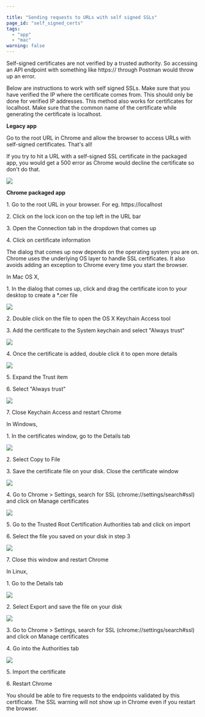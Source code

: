 ```yaml
---

title: "Sending requests to URLs with self signed SSLs"
page_id: "self_signed_certs"
tags: 
  - "app"
  - "mac"
warning: false
---
```


Self-signed certificates are not verified by a trusted authority. So accessing an API endpoint with something like https:// through Postman would throw up an error.

Below are instructions to work with self signed SSLs. Make sure that you have verified the IP where the certificate comes from. This should only be done for verified IP addresses. This method also works for certificates for localhost. Make sure that the common name of the certificate while generating the certificate is localhost.

**Legacy app**

Go to the root URL in Chrome and allow the browser to access URLs with self-signed certificates. That's all!

If you try to hit a URL with a self-signed SSL certificate in the packaged app, you would get a 500 error as Chrome would decline the certificate so don't do that.

[![](https://www.getpostman.com/img/v1/docs/self_signed_certs/self_signed_certs_1.png)
][0]

**Chrome packaged app**

1\. Go to the root URL in your browser. For eg. https://localhost

2\. Click on the lock icon on the top left in the URL bar

3\. Open the Connection tab in the dropdown that comes up

4\. Click on certificate information

The dialog that comes up now depends on the operating system you are on. Chrome uses the underlying OS layer to handle SSL certificates. It also avoids adding an exception to Chrome every time you start the browser. 

In Mac OS X,

1\. In the dialog that comes up, click and drag the certificate icon to your desktop to create a \*.cer file

[![](https://www.getpostman.com/img/v1/docs/self_signed_certs/self_signed_certs_2.png)
][1]

2\. Double click on the file to open the OS X Keychain Access tool

3\. Add the certificate to the System keychain and select "Always trust"

[![](https://www.getpostman.com/img/v1/docs/self_signed_certs/self_signed_certs_3.png)
][2]

4\. Once the certificate is added, double click it to open more details

[![](https://www.getpostman.com/img/v1/docs/self_signed_certs/self_signed_certs_4.png)
][3]

5\. Expand the Trust item

6\. Select "Always trust"

[![](https://www.getpostman.com/img/v1/docs/self_signed_certs/self_signed_certs_5.png)
][4]

7\. Close Keychain Access and restart Chrome

In Windows,

1\. In the certificates window, go to the Details tab

[![](https://www.getpostman.com/img/v1/docs/self_signed_certs/self_signed_certs_6.png)
][5]

2\. Select Copy to File

3\. Save the certificate file on your disk. Close the certificate window

[![](https://www.getpostman.com/img/v1/docs/self_signed_certs/self_signed_certs_7.png)
][6]

4\. Go to Chrome \> Settings, search for SSL (chrome://settings/search\#ssl) and click on Manage certificates

[![](https://www.getpostman.com/img/v1/docs/self_signed_certs/self_signed_certs_8.png)
][7]

5\. Go to the Trusted Root Certification Authorities tab and click on import

6\. Select the file you saved on your disk in step 3

[![](https://www.getpostman.com/img/v1/docs/self_signed_certs/self_signed_certs_9.png)
][8]

7\. Close this window and restart Chrome

In Linux,

1\. Go to the Details tab

[![](https://www.getpostman.com/img/v1/docs/self_signed_certs/self_signed_certs_10.png)
][9]

2\. Select Export and save the file on your disk

[![](https://www.getpostman.com/img/v1/docs/self_signed_certs/self_signed_certs_11.png)
][10]

3\. Go to Chrome \> Settings, search for SSL (chrome://settings/search\#ssl) and click on Manage certificates

4\. Go into the Authorities tab

[![](https://www.getpostman.com/img/v1/docs/self_signed_certs/self_signed_certs_12.png)
][11]

5\. Import the certificate

6\. Restart Chrome

You should be able to fire requests to the endpoints validated by this certificate. The SSL warning will not show up in Chrome even if you restart the browser. 


[0]: https://www.getpostman.com/img/v1/docs/self_signed_certs/self_signed_certs_1.png
[1]: https://www.getpostman.com/img/v1/docs/self_signed_certs/self_signed_certs_2.png
[2]: https://www.getpostman.com/img/v1/docs/self_signed_certs/self_signed_certs_3.png
[3]: https://www.getpostman.com/img/v1/docs/self_signed_certs/self_signed_certs_4.png
[4]: https://www.getpostman.com/img/v1/docs/self_signed_certs/self_signed_certs_5.png
[5]: https://www.getpostman.com/img/v1/docs/self_signed_certs/self_signed_certs_6.png
[6]: https://www.getpostman.com/img/v1/docs/self_signed_certs/self_signed_certs_7.png
[7]: https://www.getpostman.com/img/v1/docs/self_signed_certs/self_signed_certs_8.png
[8]: https://www.getpostman.com/img/v1/docs/self_signed_certs/self_signed_certs_9.png
[9]: https://www.getpostman.com/img/v1/docs/self_signed_certs/self_signed_certs_10.png
[10]: https://www.getpostman.com/img/v1/docs/self_signed_certs/self_signed_certs_11.png
[11]: https://www.getpostman.com/img/v1/docs/self_signed_certs/self_signed_certs_12.png
